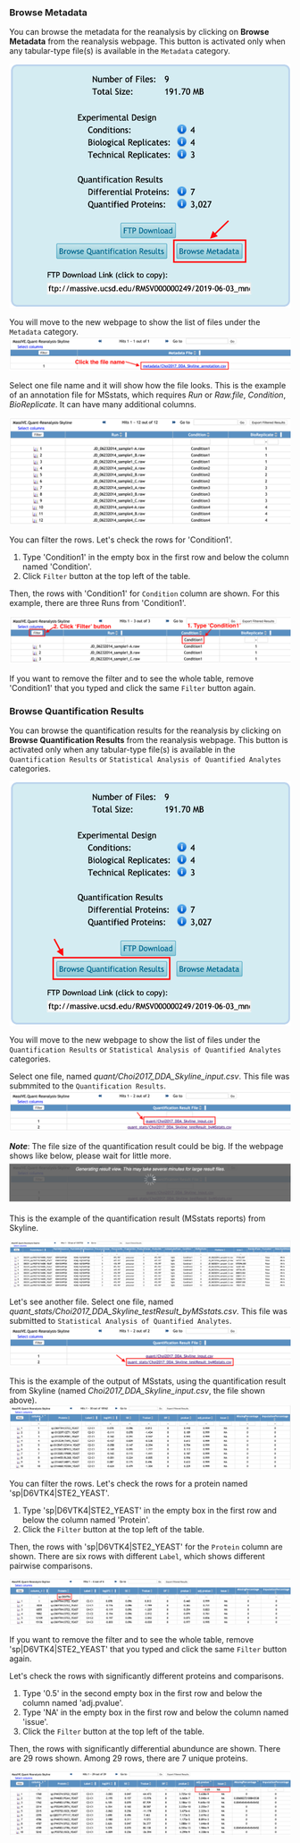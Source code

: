 
### Browse Metadata

You can browse the metadata for the reanalysis by clicking on **Browse Metadata** from the reanalysis webpage. This button is activated only when any tabular-type file(s) is available in the `Metadata` category.

![](img/access_quant_reanalyses/browse_metadata_step1.png)

You will move to the new webpage to show the list of files under the `Metadata` category.
![](img/access_quant_reanalyses/browse_metadata_step2.png)


Select one file name and it will show how the file looks. This is the example of an annotation file for MSstats, which requires *Run* or *Raw.file*, *Condition*, *BioReplicate*. It can have many additional columns.

![](img/access_quant_reanalyses/browse_metadata_step3.png)

You can filter the rows. Let's check the rows for 'Condition1'.

1. Type 'Condition1' in the empty box in the first row and below the column named 'Condition'.
2. Click `Filter` button at the top left of the table.

Then, the rows with 'Condition1' for `Condition` column are shown. For this example, there are three Runs from 'Condition1'.

![](img/access_quant_reanalyses/browse_metadata_filtered.png)

If you want to remove the filter and to see the whole table, remove 'Condition1' that you typed and click the same `Filter` button again.


### Browse Quantification Results

You can browse the quantification results for the reanalysis by clicking on **Browse Quantification Results** from the reanalysis webpage. This button is activated only when any tabular-type file(s) is available in the `Quantification Results` or `Statistical Analysis of Quantified Analytes` categories.

![](img/access_quant_reanalyses/browse_quantresult_step1.png)

You will move to the new webpage to show the list of files under the `Quantification Results` or `Statistical Analysis of Quantified Analytes` categories.

Select one file, named _quant/Choi2017_DDA_Skyline_input.csv_. This file was submmited to the `Quantification Results`. 
![](img/access_quant_reanalyses/browse_quantresult_step2.png)


***Note***: The file size of the quantification result could be big. If the webpage shows like below, please wait for little more.
![](img/access_quant_reanalyses/browse_quantresult_wait.png)

This is the example of the quantification result (MSstats reports) from Skyline. 

![](img/access_quant_reanalyses/browse_quantresult_quant.png)

Let's see another file. Select one file, named _quant_stats/Choi2017_DDA_Skyline_testResult_byMSstats.csv_. This file was submitted to `Statistical Analysis of Quantified Analytes`. 
![](img/access_quant_reanalyses/browse_quantresult_step3.png)

This is the example of the output of MSstats, using the quantification result from Skyline (named _Choi2017_DDA_Skyline_input.csv_, the file shown above).
![](img/access_quant_reanalyses/browse_quantresult_stats.png)

You can filter the rows. Let's check the rows for a protein named 'sp|D6VTK4|STE2_YEAST'.

1. Type 'sp|D6VTK4|STE2_YEAST' in the empty box in the first row and below the column named 'Protein'.
2. Click the `Filter` button at the top left of the table.

Then, the rows with 'sp|D6VTK4|STE2_YEAST' for the `Protein` column are shown. There are six rows with different `Label`, which shows different pairwise comparisons.

![](img/access_quant_reanalyses/browse_quantresult_filtered_protein.png)

If you want to remove the filter and to see the whole table, remove 'sp|D6VTK4|STE2_YEAST' that you typed and click the same `Filter` button again.


Let's check the rows with significantly different proteins and comparisons.

1. Type '0.5' in the second empty box in the first row and below the column named 'adj.pvalue'.
2. Type 'NA' in the empty box in the first row and below the column named 'issue'.
2. Click the `Filter` button at the top left of the table.

Then, the rows with significantly differential abundunce are shown. There are 29 rows shown. Among 29 rows, there are 7 unique proteins.

![](img/access_quant_reanalyses/browse_quantresult_filtered_sig.png)
